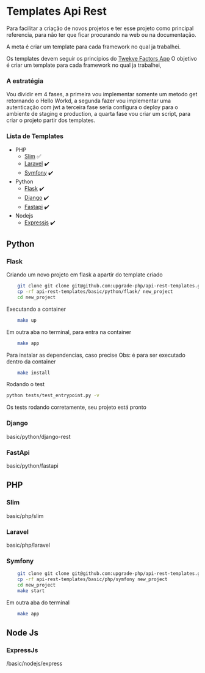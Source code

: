 # Templates Api Rest

Para facilitar a criação de novos projetos e ter esse projeto como principal referencia, para não ter que ficar procurando na web ou na documentação.

A meta é criar um template para cada framework no qual ja trabalhei.

Os templates devem seguir os principios do [Twekve Factors App](https://12factor.net/pt_br/)
O objetivo é criar um template para cada framework no qual ja trabalhei, 
### A estratégia
Vou dividir em 4 fases, a primeira vou implementar somente um metodo get retornando o Hello Workd, a segunda fazer vou implementar uma autenticação com jwt
a terceira fase seria configura o deploy para o ambiente de staging e production, a quarta fase vou criar um script, para criar o projeto partir dos templates.

### Lista de Templates
* PHP
    * [Slim](#slim) :white_check_mark:
    * [Laravel](#laravel) ✔️
    * [Symfony](#laravel) ✔️
* Python
    * [Flask](#flask) ✔️
    * [Django](#django) ✔️
    * [Fastapi](#fastapi) ✔️
* Nodejs
   * [Expressjs](#expressjs) ✔️

## Python

### Flask
Criando um novo projeto em flask a apartir do template criado

```bash
    git clone git clone git@github.com:upgrade-php/api-rest-templates.git
    cp -rf api-rest-templates/basic/python/flask/ new_project
    cd new_project
```
Executando a container
```bash
    make up
```
Em outra aba no terminal, para entra na container
```bash
    make app
```
Para instalar as dependencias, caso precise
Obs: é para ser executado dentro da container
```bash
    make install
```
Rodando o test
````bash
python tests/test_entrypoint.py -v
````
Os tests rodando corretamente, seu projeto está pronto


### Django
basic/python/django-rest

### FastApi
basic/python/fastapi

## PHP

### Slim
basic/php/slim

### Laravel
basic/php/laravel

### Symfony
```bash
    git clone git clone git@github.com:upgrade-php/api-rest-templates.git
    cp -rf api-rest-templates/basic/php/symfony new_project
    cd new_project
    make start 
```
Em outra aba do terminal

```bash
    make app
```

## Node Js

### ExpressJs
/basic/nodejs/express
